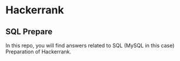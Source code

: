 # Hackerrank

## SQL Prepare

In this repo, you will find answers related to SQL (MySQL in this case) Preparation of Hackerrank.
